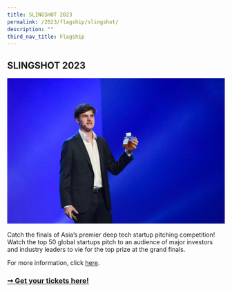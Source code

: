 ```yaml
---
title: SLINGSHOT 2023
permalink: /2023/flagship/slingshot/
description: ""
third_nav_title: Flagship
---
```

## SLINGSHOT 2023

![](/images/2023/slingshot%20(flagship).jpg)

Catch the finals of Asia’s premier deep tech startup pitching competition! Watch the top 50 global startups pitch to an audience of major investors and industry leaders to vie for the top prize at the grand finals.

For more information, click [here](/2023/programmes/slingshot/apply/).

### [➞ Get your tickets here!](/register)